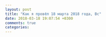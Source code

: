 ```yaml
---
layout: post
title: "Как я провёл 18 марта 2018 года, Вс"
date: 2018-03-18 19:07:54 +0300
comments: true
categories: 
---
```

